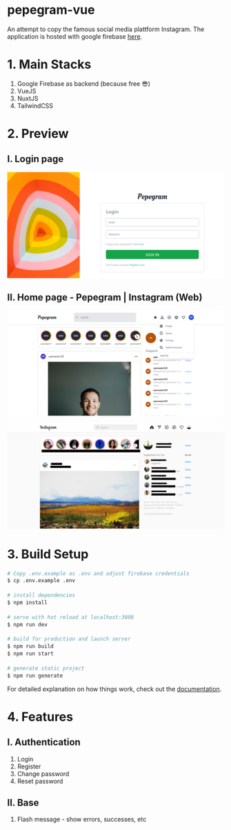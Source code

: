 # pepegram-vue

An attempt to copy the famous social media plattform Instagram. The application is hosted with google firebase [here](https://pepegram-f8405.web.app/login).


# 1. Main Stacks

1. Google Firebase as backend (because free 😎)
2. VueJS
3. NuxtJS
4. TailwindCSS

# 2. Preview

## I. Login page

![alt text](https://raw.githubusercontent.com/robyhartonodev/pepegram-vue/master/assets/images/demos/pepegram-login.PNG)

## II. Home page - Pepegram | Instagram (Web)

![alt text](https://raw.githubusercontent.com/robyhartonodev/pepegram-vue/master/assets/images/demos/pepegram-home.PNG)

![alt text](https://raw.githubusercontent.com/robyhartonodev/pepegram-vue/master/assets/images/demos/instagram-web-home.PNG)


# 3. Build Setup

```bash
# Copy .env.example as .env and adjust firebase credentials
$ cp .env.example .env

# install dependencies
$ npm install

# serve with hot reload at localhost:3000
$ npm run dev

# build for production and launch server
$ npm run build
$ npm run start

# generate static project
$ npm run generate
```

For detailed explanation on how things work, check out the [documentation](https://nuxtjs.org).

# 4. Features

## I. Authentication

1. Login
2. Register
3. Change password
4. Reset password

## II. Base

1. Flash message - show errors, successes, etc
